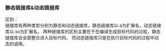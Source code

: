 ### 静态链接库&动态链接库
区别：\
链接库有两种类型分别为静态和动态链接库，静态链接库以.a为扩展名，动态链接库以.so为扩展名，
两种链接库的区别主要在于在编译生成目标代码的过程，静态链接库会全部整合进入目标代码，
而动态链接库只是在执行目标代码的过程中动态的调用。